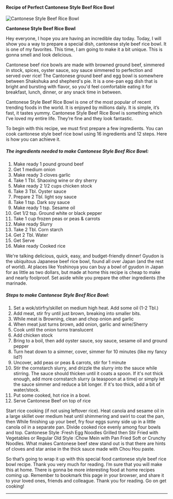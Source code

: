             

#### Recipe of Perfect Cantonese Style Beef Rice Bowl

![Cantonese Style Beef Rice Bowl](https://img-global.cpcdn.com/recipes/481d6e90961f8d71/751x532cq70/cantonese-style-beef-rice-bowl-recipe-main-photo.jpg)

**Cantonese Style Beef Rice Bowl**

Hey everyone, I hope you are having an incredible day today. Today, I will show you a way to prepare a special dish, cantonese style beef rice bowl. It is one of my favorites. This time, I am going to make it a bit unique. This is gonna smell and look delicious.

Cantonese beef rice bowls are made with browned ground beef, simmered in stock, spices, oyster sauce, soy sauce simmered to perfection and served over rice! The Cantonese ground beef and egg bowl is somewhere between Shakshuka and shepherd's pie. It is a one-pan egg dish that is bright and bursting with flavor, so you'd feel comfortable eating it for breakfast, lunch, dinner, or any snack time in between.

Cantonese Style Beef Rice Bowl is one of the most popular of recent trending foods in the world. It is enjoyed by millions daily. It is simple, it’s fast, it tastes yummy. Cantonese Style Beef Rice Bowl is something which I’ve loved my entire life. They’re fine and they look fantastic.

To begin with this recipe, we must first prepare a few ingredients. You can cook cantonese style beef rice bowl using 16 ingredients and 12 steps. Here is how you can achieve it.

##### The ingredients needed to make Cantonese Style Beef Rice Bowl:

1.  Make ready 1 pound ground beef
2.  Get 1 medium onion
3.  Make ready 3 cloves garlic
4.  Take 1 Tbl. Shaoxing wine or dry sherry
5.  Make ready 2 1/2 cups chicken stock
6.  Take 3 Tbl. Oyster sauce
7.  Prepare 2 Tbl. light soy sauce
8.  Take 1 tsp. Dark soy sauce
9.  Make ready 1 tsp. Sesame oil
10.  Get 1/2 tsp. Ground white or black pepper
11.  Take 1 cup frozen peas or peas & carrots
12.  Make ready Slurry
13.  Take 2 Tbl. Corn starch
14.  Get 2 Tbl. Water
15.  Get Serve
16.  Make ready Cooked rice

We're talking delicious, quick, easy, and budget-friendly dinner! Gyudon is the ubiquitous Japanese beef rice bowl, found all over Japan (and the rest of world). At places like Yoshinoya you can buy a bowl of gyudon in Japan for as little as two dollars, but made at home this recipe is cheap to make and nearly foolproof. Set aside while you prepare the other ingredients (the marinade.

##### Steps to make Cantonese Style Beef Rice Bowl:

1.  Set a wok/stirfry/skillet on medium high heat. Add some oil (1-2 Tbl.)
2.  Add meat, stir fry until just brown, breaking into smaller bits.
3.  While meat is Browning, clean and chop onion and garlic
4.  When meat just turns brown, add onion, garlic and wine/Sherry
5.  Cook until the onion turns translucent
6.  Add chicken stock
7.  Bring to a boil, then add oyster sauce, soy sauce, sesame oil and ground pepper
8.  Turn heat down to a simmer, cover, simmer for 10 minutes (like my fancy lid?)
9.  Uncover, add peas or peas & carrots, stir for 1 minute
10.  Stir the cornstarch slurry, and drizzle the slurry into the sauce while stirring. The sauce should thicken until it coats a spoon. If it's not thick enough, add more cornstarch slurry (a teaspoon at a time) or simply let the sauce simmer and reduce a bit longer. If it's too thick, add a bit of water/stock.
11.  Put some cooked, hot rice in a bowl.
12.  Serve Cantonese Beef on top of rice

Start rice cooking (if not using leftover rice). Heat canola and sesame oil in a large skillet over medium heat until shimmering and swirl to coat the pan, then While finishing up your beef, fry four eggs sunny side up in a little canola oil in a separate pan. Divide cooked rice evenly among four bowls and top. Cantonese Style :Fresh Egg Noodles Grilled then Stir Fried with Vegetables or Regular Old Style :Chow Mein with Pan Fried Soft or Crunchy Noodles. What makes Cantonese beef stew stand out is that there are hints of cloves and star anise in the thick sauce made with Chou Hou paste.

So that’s going to wrap it up with this special food cantonese style beef rice bowl recipe. Thank you very much for reading. I’m sure that you will make this at home. There is gonna be more interesting food at home recipes coming up. Remember to bookmark this page in your browser, and share it to your loved ones, friends and colleague. Thank you for reading. Go on get cooking!

* * *